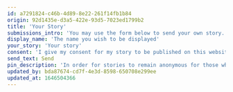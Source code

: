 ```yaml
---
id: a7291824-c46b-4d89-8e22-261f14fb1b84
origin: 92d1435e-d3a5-422e-93d5-7023ed1799b2
title: 'Your Story'
submissions_intro: 'You may use the form below to send your own story. You may give whatever name you wish.'
display_name: 'The name you wish to be displayed'
your_story: 'Your story'
consent: 'I give my consent for my story to be published on this website whywefight.gr. I understand that I retain the right to have it removed at any point, simply by contacting the administrators of the site.'
send_text: Send
pin_description: 'In order for stories to remain anonymous for those who wish, we do not collect real names or personal data. Your story remains your own. We ask only that you provide us with a 4 digit pin that we will save together with your story. If you ever need to ask us to remove or change your story, we will then be able to confirm via this pin that it was you who sent the story originally'
updated_by: bda87674-cd7f-4e3d-8598-650708e299ee
updated_at: 1646504366
---
```

